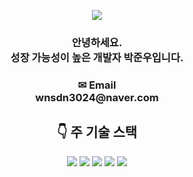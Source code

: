 <p align='center'>
     <img src="https://capsule-render.vercel.app/api?type=waving&color=auto&height=200&section=header&text=😀박준우's%20Github&fontSize=70&animation=fadeIn&fontAlignY=38"/>
</p>

<h3 align="center"> 안녕하세요. <br> 성장 가능성이 높은 개발자 박준우입니다. </h3>
<h3 align="center">✉ Email<br>wnsdn3024@naver.com</h3>
<h2 align="center"> 👇 주 기술 스택  </h2>

<div align="center">
<img src="https://img.shields.io/badge/intellijidea-000000?style=for-the-badge&logo=intellijidea&logoColor=white">
<img src="https://img.shields.io/badge/springboot-6DB33F?style=for-the-badge&logo=springboot&logoColor=white">
<img src="https://img.shields.io/badge/java-007396?style=for-the-badge&logo=OpenJDK&logoColor=white"> 
<img src="https://img.shields.io/badge/MySQL-4479A1?style=for-the-badge&logo=MySQL&logoColor=white">  
<img src="https://img.shields.io/badge/Thymeleaf-005F0F?style=for-the-badge&logo=Thymeleaf&logoColor=white"> 
</div>



